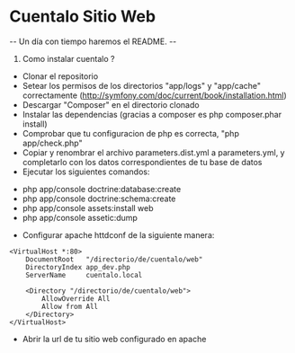 Cuentalo Sitio Web
========================

-- Un día con tiempo haremos el README. --

1. Como instalar cuentalo ?

* Clonar el repositorio
* Setear los permisos de los directorios "app/logs" y "app/cache" correctamente (http://symfony.com/doc/current/book/installation.html)
* Descargar "Composer" en el directorio clonado
* Instalar las dependencias (gracias a composer es php composer.phar install)
* Comprobar que tu configuracion de php es correcta, "php app/check.php"
* Copiar y renombrar el archivo parameters.dist.yml a parameters.yml, y completarlo con los datos correspondientes de tu base de datos
* Ejecutar los siguientes comandos:
- php app/console doctrine:database:create
- php app/console doctrine:schema:create
- php app/console assets:install web
- php app/console assetic:dump
* Configurar apache httdconf de la siguiente manera:

```
<VirtualHost *:80>
    DocumentRoot   "/directorio/de/cuentalo/web"
    DirectoryIndex app_dev.php
    ServerName     cuentalo.local

    <Directory "/directorio/de/cuentalo/web">
        AllowOverride All
        Allow from All
    </Directory>
</VirtualHost>
```

* Abrir la url de tu sitio web configurado en apache
